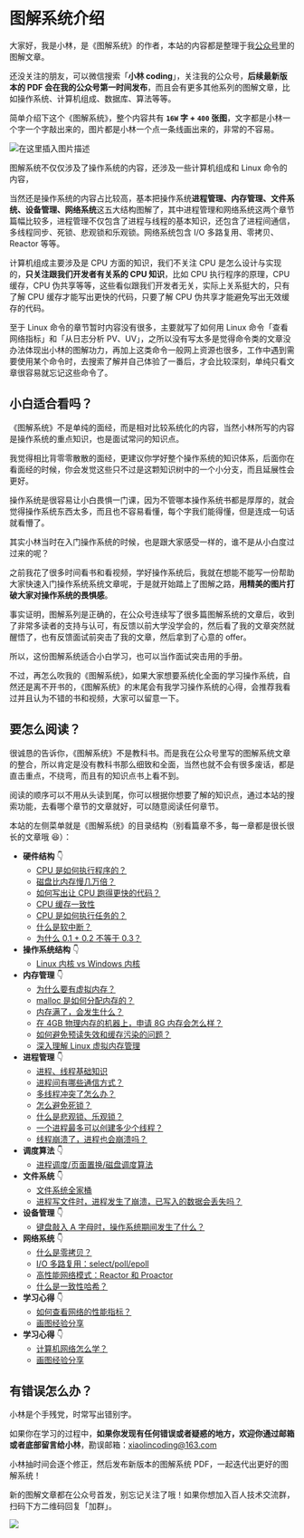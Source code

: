 # 图解系统介绍

大家好，我是小林，是《图解系统》的作者，本站的内容都是整理于我[公众号](https://mp.weixin.qq.com/s/FYH1I8CRsuXDSybSGY_AFA)里的图解文章。

还没关注的朋友，可以微信搜索「**小林 coding**」，关注我的公众号，**后续最新版本的 PDF 会在我的公众号第一时间发布**，而且会有更多其他系列的图解文章，比如操作系统、计算机组成、数据库、算法等等。

简单介绍下这个《图解系统》，整个内容共有 **`16W` 字 + `400` 张图**，文字都是小林一个字一个字敲出来的，图片都是小林一个点一条线画出来的，非常的不容易。

![在这里插入图片描述](https://img-blog.csdnimg.cn/38c89e02026a4c1e8b98ed0a9ee6cb44.png)

图解系统不仅仅涉及了操作系统的内容，还涉及一些计算机组成和 Linux 命令的内容，

当然还是操作系统的内容占比较高，基本把操作系统**进程管理、内存管理、文件系统、设备管理、网络系统**这五大结构图解了，其中进程管理和网络系统这两个章节篇幅比较多，进程管理不仅包含了进程与线程的基本知识，还包含了进程间通信，多线程同步、死锁、悲观锁和乐观锁。网络系统包含 I/O 多路复用、零拷贝、Reactor 等等。

计算机组成主要涉及是 CPU 方面的知识，我们不关注 CPU 是怎么设计与实现的，**只关注跟我们开发者有关系的 CPU 知识**，比如 CPU 执行程序的原理，CPU 缓存，CPU 伪共享等等，这些看似跟我们开发者无关，实际上关系挺大的，只有了解 CPU 缓存才能写出更快的代码，只要了解 CPU 伪共享才能避免写出无效缓存的代码。

至于 Linux 命令的章节暂时内容没有很多，主要就写了如何用 Linux 命令「查看网络指标」和「从日志分析 PV、UV」，之所以没有写太多是觉得命令类的文章没办法体现出小林的图解功力，再加上这类命令一般网上资源也很多，工作中遇到需要使用某个命令时，去搜索了解并自己体验了一番后，才会比较深刻，单纯只看文章很容易就忘记这些命令了。

## 小白适合看吗？

《图解系统》不是单纯的面经，而是相对比较系统化的内容，当然小林所写的内容是操作系统的重点知识，也是面试常问的知识点。

我觉得相比背零零散散的面经，更建议你学好整个操作系统的知识体系，后面你在看面经的时候，你会发觉这些只不过是这颗知识树中的一个小分支，而且延展性会更好。

操作系统是很容易让小白畏惧一门课，因为不管哪本操作系统书都是厚厚的，就会觉得操作系统东西太多，而且也不容易看懂，每个字我们能得懂，但是连成一句话就看懵了。

其实小林当时在入门操作系统的时候，也是跟大家感受一样的，谁不是从小白度过过来的呢？

之前我花了很多时间看书和看视频，学好操作系统后，我就在想能不能写一份帮助大家快速入门操作系统系统文章呢，于是就开始踏上了图解之路，**用精美的图片打破大家对操作系统的畏惧感**。

事实证明，图解系列是正确的，在公众号连续写了很多篇图解系统的文章后，收到了非常多读者的支持与认可，有反馈以前大学没学会的，然后看了我的文章突然就醒悟了，也有反馈面试前突击了我的文章，然后拿到了心意的 offer。

所以，这份图解系统适合小白学习，也可以当作面试突击用的手册。

不过，再怎么吹我的《图解系统》，如果大家想要系统化全面的学习操作系统，自然还是离不开书的，《图解系统》的末尾会有我学习操作系统的心得，会推荐我看过并且认为不错的书和视频，大家可以留意一下。

## 要怎么阅读？

很诚恳的告诉你，《图解系统》不是教科书。而是我在公众号里写的图解系统文章的整合，所以肯定是没有教科书那么细致和全面，当然也就不会有很多废话，都是直击重点，不绕弯，而且有的知识点书上看不到。

阅读的顺序可以不用从头读到尾，你可以根据你想要了解的知识点，通过本站的搜索功能，去看哪个章节的文章就好，可以随意阅读任何章节。

本站的左侧菜单就是《图解系统》的目录结构（别看篇章不多，每一章都是很长很长的文章哦 :laughing:）：

- **硬件结构** :point_down:
  - [CPU 是如何执行程序的？](/os/1_hardware/how_cpu_run.md) 
  - [磁盘比内存慢几万倍？](/os/1_hardware/storage.md) 
  - [如何写出让 CPU 跑得更快的代码？](/os/1_hardware/how_to_make_cpu_run_faster.md) 
  - [CPU 缓存一致性](/os/1_hardware/cpu_mesi.md) 
  - [CPU 是如何执行任务的？](/os/1_hardware/how_cpu_deal_task.md) 
  - [什么是软中断？](/os/1_hardware/soft_interrupt.md) 
  - [为什么 0.1 + 0.2 不等于 0.3？](/os/1_hardware/float.md) 
- **操作系统结构** :point_down:
	- [Linux 内核 vs Windows 内核](/os/2_os_structure/linux_vs_windows.md) 
- **内存管理** :point_down:
	- [为什么要有虚拟内存？](/os/3_memory/vmem.md) 
	- [malloc 是如何分配内存的？](/os/3_memory/malloc.md) 
	- [内存满了，会发生什么？](/os/3_memory/mem_reclaim.md) 
	- [在 4GB 物理内存的机器上，申请 8G 内存会怎么样？](/os/3_memory/alloc_mem.md) 
	- [如何避免预读失效和缓存污染的问题？](/os/3_memory/cache_lru.md) 
	- [深入理解 Linux 虚拟内存管理](/os/3_memory/linux_mem.md) 
- **进程管理** :point_down:
	- [进程、线程基础知识](/os/4_process/process_base.md) 
	- [进程间有哪些通信方式？](/os/4_process/process_commu.md) 
	- [多线程冲突了怎么办？](/os/4_process/multithread_sync.md) 
	- [怎么避免死锁？](/os/4_process/deadlock.md) 
	- [什么是悲观锁、乐观锁？](/os/4_process/pessim_and_optimi_lock.md) 
	- [一个进程最多可以创建多少个线程？](/os/4_process/create_thread_max.md) 
	- [线程崩溃了，进程也会崩溃吗？](/os/4_process/thread_crash.md) 
- **调度算法** :point_down:
	- [进程调度/页面置换/磁盘调度算法](/os/5_schedule/schedule.md)
- **文件系统** :point_down:
	- [文件系统全家桶](/os/6_file_system/file_system.md) 
	- [进程写文件时，进程发生了崩溃，已写入的数据会丢失吗？](/os/6_file_system/pagecache.md) 	
- **设备管理** :point_down:
	- [键盘敲入 A 字母时，操作系统期间发生了什么？](/os/7_device/device.md) 
- **网络系统** :point_down:
	- [什么是零拷贝？](/os/8_network_system/zero_copy.md) 
	- [I/O 多路复用：select/poll/epoll](/os/8_network_system/selete_poll_epoll.md) 
	- [高性能网络模式：Reactor 和 Proactor](/os/8_network_system/reactor.md) 
	- [什么是一致性哈希？](/os/8_network_system/hash.md) 
- **学习心得** :point_down:
	- [如何查看网络的性能指标？](/os/9_linux_cmd/linux_network.md) 	
  - [画图经验分享](/os/9_linux_cmd/pv_uv.md) 	
- **学习心得** :point_down:
	- [计算机网络怎么学？](/os/10_learn/learn_os.md) 	
  - [画图经验分享](/os/10_learn/draw.md) 	

## 有错误怎么办？

小林是个手残党，时常写出错别字。

如果你在学习的过程中，**如果你发现有任何错误或者疑惑的地方，欢迎你通过邮箱或者底部留言给小林**，勘误邮箱：xiaolincoding@163.com

小林抽时间会逐个修正，然后发布新版本的图解系统 PDF，一起迭代出更好的图解系统！

新的图解文章都在公众号首发，别忘记关注了哦！如果你想加入百人技术交流群，扫码下方二维码回复「加群」。

![](https://cdn.xiaolincoding.com/gh/xiaolincoder/ImageHost3@main/其他/公众号介绍.png)